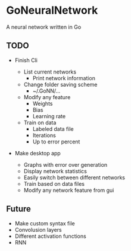 # GoNeuralNetwork
A neural network written in Go

## TODO

* Finish Cli
    * List current networks
        * Print network information
    * Change folder saving scheme
        * ~/.GoNN/...
    * Modify any feature
        * Weights
        * Bias
        * Learning rate
    * Train on data
        * Labeled data file
        * Iterations
        * Up to error percent

* Make desktop app
    * Graphs with error over generation
    * Display network statistics
    * Easily switch between different networks
    * Train based on data files
    * Modify any network feature from gui

## Future

* Make custom syntax file
* Convolusion layers
* Different activation functions
* RNN
